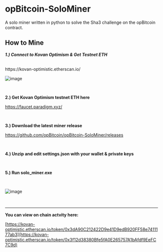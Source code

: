 # opBitcoin-SoloMiner
A solo miner written in python to solve the Sha3 challenge on the opBitcoin contract.

How to Mine
----

***1.) Connect to Kovan Optimism & Get Testnet ETH***

<br>
https://kovan-optimistic.etherscan.io/
<br>

![image](https://user-images.githubusercontent.com/106699728/171667713-3f4cf287-6e19-4ab1-b01b-cfb163152c7d.png)

<br>


**2.) Get Kovan Optimism testnet ETH here**

https://faucet.paradigm.xyz/

<br>


**3.) Download the latest miner release**

https://github.com/opBitcoin/opBitcoin-SoloMiner/releases

<br>

**4.) Unzip and edit settings.json with your wallet & private keys**

<br>

**5.) Run solo_miner.exe**

<br>

![image](https://user-images.githubusercontent.com/106699728/171666876-9354ab9a-0d89-4376-a1fe-4bad11427fb9.png)

<br>


------------------------

**You can view on chain actvity here:**

[https://kovan-optimistic.etherscan.io/token/0x3dA90C212422D9e41D9edB920FF58e7411177ab3](https://kovan-optimistic.etherscan.io/token/0x3f12d38380Bfe5fA0E265757A1bAfdf9EeFC7C9d)
